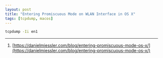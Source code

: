 ```yaml
---
layout: post
title: "Entering Promiscuous Mode on WLAN Interface in OS X"
tags: [tcpdump, macos]
---
```


```bash
tcpdump -Ii en1
```

---
1. [https://danielmiessler.com/blog/entering-promiscuous-mode-os-x/](https://danielmiessler.com/blog/entering-promiscuous-mode-os-x/)

